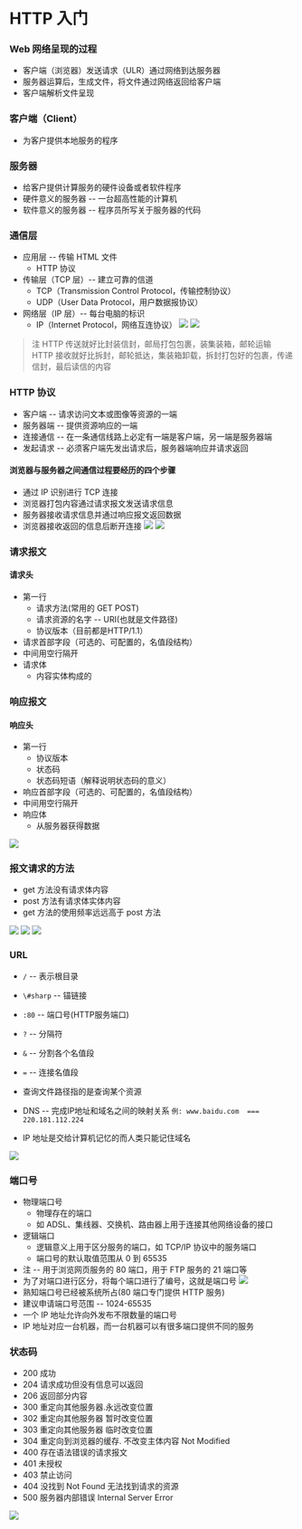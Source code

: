 # HTTP 入门
### Web 网络呈现的过程
- 客户端（浏览器）发送请求（ULR）通过网络到达服务器
- 服务器运算后，生成文件，将文件通过网络返回给客户端
- 客户端解析文件呈现

### 客户端（Client）
- 为客户提供本地服务的程序

### 服务器
- 给客户提供计算服务的硬件设备或者软件程序
- 硬件意义的服务器 -- 一台超高性能的计算机
- 软件意义的服务器 -- 程序员所写关于服务器的代码

### 通信层
- 应用层 -- 传输 HTML 文件
	- HTTP 协议
- 传输层（TCP 层）-- 建立可靠的信道
	- TCP（Transmission Control Protocol，传输控制协议）
	- UDP（User Data Protocol，用户数据报协议）
- 网络层（IP 层）-- 每台电脑的标识
	- IP（Internet Protocol，网络互连协议） 
![](../img/img17.png)
![](../img/img18.png)

> 注
> HTTP 传送就好比封装信封，邮局打包包裹，装集装箱，邮轮运输
> HTTP 接收就好比拆封，邮轮抵达，集装箱卸载，拆封打包好的包裹，传递信封，最后读信的内容

### HTTP 协议
- 客户端 -- 请求访问文本或图像等资源的一端
- 服务器端 -- 提供资源响应的一端
- 连接通信 -- 在一条通信线路上必定有一端是客户端，另一端是服务器端
- 发起请求 -- 必须客户端先发出请求后，服务器端响应并请求返回

#### 浏览器与服务器之间通信过程要经历的四个步骤
- 通过 IP 识别进行 TCP 连接
- 浏览器打包内容通过请求报文发送请求信息
- 服务器接收请求信息并通过响应报文返回数据
- 浏览器接收返回的信息后断开连接
![](../img/img19.png)
![](../img/img20.png)

### 请求报文
#### 请求头
- 第一行
	- 请求方法(常用的 GET POST)
	- 请求资源的名字 -- URI(也就是文件路径)
	- 协议版本（目前都是HTTP/1.1）
- 请求首部字段（可选的、可配置的，名值段结构）
- 中间用空行隔开
- 请求体
	- 内容实体构成的

### 响应报文
#### 响应头
- 第一行
	- 协议版本
	- 状态码
	- 状态码短语（解释说明状态码的意义）
- 响应首部字段（可选的、可配置的，名值段结构）
- 中间用空行隔开
- 响应体
	- 从服务器获得数据

![](../img/img21.png)

### 报文请求的方法
- get 方法没有请求体内容
- post 方法有请求体实体内容
- get 方法的使用频率远远高于 post 方法

![](../img/img22.png)
![](../img/img23.png)
![](../img/img24.png)

### URL 
- `/` -- 表示根目录 

- `\#sharp` -- 锚链接

- `:80` -- 端口号(HTTP服务端口)

- `?` -- 分隔符

- `&` -- 分割各个名值段

- `=` -- 连接名值段

- 查询文件路径指的是查询某个资源

- DNS -- 完成IP地址和域名之间的映射关系
	`例: www.baidu.com  ===  220.181.112.224`

- IP 地址是交给计算机记忆的而人类只能记住域名

![](../img/img25.png)

### 端口号
- 物理端口号
	- 物理存在的端口
	- 如 ADSL、集线器、交换机、路由器上用于连接其他网络设备的接口
- 逻辑端口
	- 逻辑意义上用于区分服务的端口，如 TCP/IP 协议中的服务端口
	- 端口号的默认取值范围从 0 到 65535
- 注 -- 用于浏览网页服务的 80 端口，用于 FTP 服务的 21 端口等
- 为了对端口进行区分，将每个端口进行了编号，这就是端口号
![](../img/img26.png)
- 熟知端口号已经被系统所占(80 端口专门提供 HTTP 服务)
- 建议申请端口号范围 -- 1024-65535
- 一个 IP 地址允许向外发布不限数量的端口号
- IP 地址对应一台机器，而一台机器可以有很多端口提供不同的服务

### 状态码

- 200 成功
- 204 请求成功但没有信息可以返回
- 206 返回部分内容
- 300 重定向其他服务器.永远改变位置
- 302 重定向其他服务器 暂时改变位置
- 303 重定向其他服务器 临时改变位置
- 304 重定向到浏览器的缓存. 不改变主体内容  Not Modified
- 400 存在语法错误的请求报文
- 401 未授权
- 403 禁止访问
- 404 没找到  Not Found 无法找到请求的资源
- 500 服务器内部错误  Internal Server Error

![](../img/img27.png)




